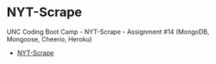 # NYT-Scrape
UNC Coding Boot Camp - NYT-Scrape - Assignment #14 (MongoDB, Mongoose, Cheerio, Heroku)

* [NYT-Scrape](https://uncbc-nytscrape.herokuapp.com/viewSaved)
